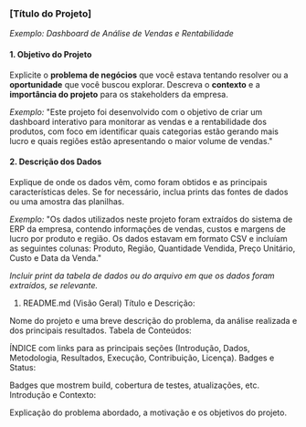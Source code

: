 ### **[Título do Projeto]**
*Exemplo: Dashboard de Análise de Vendas e Rentabilidade*

#### **1. Objetivo do Projeto**
Explicite o **problema de negócios** que você estava tentando resolver ou a **oportunidade** que você buscou explorar. Descreva o **contexto** e a **importância do projeto** para os stakeholders da empresa.

*Exemplo:*
"Este projeto foi desenvolvido com o objetivo de criar um dashboard interativo para monitorar as vendas e a rentabilidade dos produtos, com foco em identificar quais categorias estão gerando mais lucro e quais regiões estão apresentando o maior volume de vendas."


#### **2. Descrição dos Dados**
Explique de onde os dados vêm, como foram obtidos e as principais características deles. Se for necessário, inclua prints das fontes de dados ou uma amostra das planilhas.

*Exemplo:*
"Os dados utilizados neste projeto foram extraídos do sistema de ERP da empresa, contendo informações de vendas, custos e margens de lucro por produto e região. Os dados estavam em formato CSV e incluíam as seguintes colunas: Produto, Região, Quantidade Vendida, Preço Unitário, Custo e Data da Venda."

*Incluir print da tabela de dados ou do arquivo em que os dados foram extraídos, se relevante.*



1. README.md (Visão Geral)
Título e Descrição:

Nome do projeto e uma breve descrição do problema, da análise realizada e dos principais resultados.
Tabela de Conteúdos:

ÍNDICE com links para as principais seções (Introdução, Dados, Metodologia, Resultados, Execução, Contribuição, Licença).
Badges e Status:

Badges que mostrem build, cobertura de testes, atualizações, etc.
Introdução e Contexto:

Explicação do problema abordado, a motivação e os objetivos do projeto.
